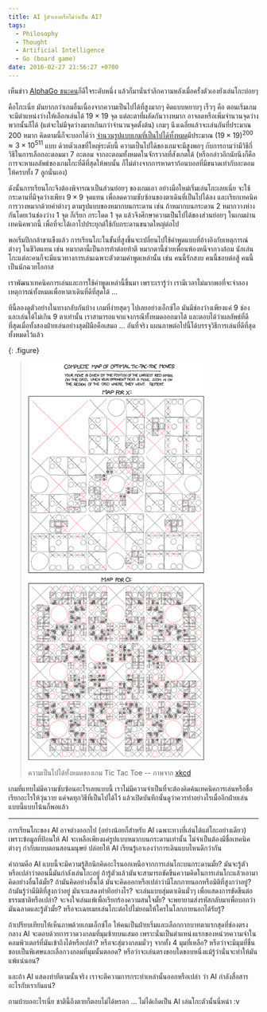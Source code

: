 ```yaml
---
title: AI รู้ตัวเองหรือไม่ว่าเป็น AI?
tags:
  - Philosophy
  - Thought
  - Artificial Intelligence
  - Go (board game)
date: 2016-02-27 21:56:27 +0700
---
```


เห็นข่าว [AlphaGo ชนะคน][]ก็ดีใจระดับหนึ่ง แล้วก็มานั่นรำลึกความหลังเมื่อครั้งตัวเองยังเล่นโกะบ่อยๆ

คือโกะเนี่ย มันยากกว่าเกมอื่นเนื่องจากความเป็นไปได้ที่สูงมากๆ คิดแบบหยาบๆ เร็วๆ คือ ตอนเริ่มเกมจะมีตำแหน่งว่างให้เลือกเล่นได้ $19\times19$ จุด แต่ละตาที่ผลัดกันวางหมาก อาจลดหรือเพิ่มจำนวนจุดว่างพวกนั้นก็ได้ (แต่จะไม่มีจุดว่างมากเกินกว่าจำนวนจุดตั้งต้น) เกมๆ นึงเฉลี่ยแล้วจะเล่นกันที่ประมาณ 200 หมาก คิดตามนี้ก็จะบอกได้ว่า [จำนวนรูปแบบเกมที่เป็นไปได้ทั้งหมด][go game possibilities]มีประมาณ $(19\times19)^{200} \approx 3\times10^{511}$ แบบ ด้วยตัวเลขที่ใหญ่ระดับนี้ ความเป็นไปได้ของเกมจะมีสูงพอๆ กับการถามว่ามีวิธีกี่วิธีในการเลือกอะตอมมา 7 อะตอม จากอะตอมทั้งหมดในจักรวาลที่สังเกตได้ (หรือกล่าวอีกนัยนึงก็คือ การจะหาผลลัพธ์ของเกมโกะที่ดีที่สุดให้พบนั้น ก็ไม่ต่างจากการหาดราก้อนบอลที่มีขนาดเท่ากับอะตอมให้ครบทั้ง 7 ลูกนั่นเอง)

ดังนั้นการเรียนโกะจึงต้องพิจารณาเป็นส่วนย่อยๆ ของเกมเอา อย่างมือใหม่เริ่มเล่นโกะเลยเนี่ย จะใช้กระดานที่มีจุดว่างเพียง $9\times9$ จุดแทน เพื่อลดความซับซ้อนของตาเดินที่เป็นไปได้ลง และเรียกเทคนิคการวางหมากด้วยคำต่างๆ ตามรูปแบบของหมากบนกระดาน เช่น ถ้าหมากบนกระดาน 2 หมากวางห่างกันโดยเว้นช่องว่าง 1 จุด ก็เรียก กระโดด 1 จุด แล้วจึงศึกษาความเป็นไปได้ของส่วนย่อยๆ ในเกมผ่านเทคนิคพวกนี้ เพื่อที่จะได้เอาไปประยุกต์ใช้กับกระดานขนาดใหญ่ต่อไป

พอเริ่มปีกกล้าขาแข็งแล้ว การเรียนโกะในขั้นที่สูงขึ้นจะเปลี่ยนไปใช้คำพูดแบบที่อ้างอิงกับเหตุการณ์ต่างๆ ในชีวิตแทน เช่น หมากตานี้เป็นการท้าต่อยท้าตี หมากตานี้ช่วยเพื่อนพ้องหนีจากวงล้อม นักเล่นโกะแต่ละคนก็จะมีแนวทางการเล่นเฉพาะตัวตามคำพูดเหล่านั้น เช่น คนนี้รักสงบ คนนี้ชอบต่อสู้ คนนี้เป็นนักฉวยโอกาส

เราพัฒนาเทคนิคการเล่นและการใช้คำพูดเหล่านี้ขึ้นมา เพราะเรารู้ว่า เรามีเวลาไม่มากพอที่จะจำลองเหตุการณ์ทั้งหมดเพื่อหาตาเดินที่ดีที่สุดได้ ...

ทีนี้ลองดูตัวอย่างในทางกลับกันบ้าง เกมที่ง่ายสุดๆ ไปเลยอย่างเอ็กซ์โอ มันมีช่องว่างเพียงแค่ 9 ช่องและเล่นได้ไม่เกิน 9 ตาเท่านั้น เราสามารถแจกแจงกรณีทั้งหมดออกมาได้ และตอบได้ว่าผลลัพธ์ที่ดีที่สุดเมื่อทั้งสองฝ่ายเล่นอย่างสุดฝีมือคือเสมอ ... อันที่จริง แผนภาพต่อไปนี้ได้บรรจุวิธีการเล่นที่ดีที่สุดทั้งหมดไว้แล้ว

{: .figure}
> ![](/images/random/xkcd-832-tic-tac-toe.png)
>
> ความเป็นไปได้ทั้งหมดของเกม Tic Tac Toe -- ภาพจาก [xkcd][xkcd 832]

เกมที่แทบไม่มีความซับซ้อนอะไรเลยแบบนี้ เราไม่มีความจำเป็นที่จะต้องคิดค้นเทคนิคการเล่นหรือชื่อเรียกอะไรให้วุ่นวาย แค่จดทุกวิธีที่เป็นไปได้ไว้ แล้วเปิดบันทึกนั้นดูว่าควรทำอย่างไรเมื่ออีกฝ่ายเล่นแบบนี้แบบโน้นก็พอแล้ว

---

การเรียนโกะของ AI อาจต่างออกไป (อย่างน้อยก็สำหรับ AI เฉพาะทางที่เล่นได้แต่โกะอย่างเดียว) เพราะข้อมูลที่ป้อนให้ AI จะเหลือเพียงแค่รูปแบบหมากบนกระดานเท่านั้น ไม่จำเป็นต้องมีชื่อเทคนิคต่างๆ กำกับแบบตอนสอนมนุษย์ ปล่อยให้ AI เรียนรู้เอาเองว่าการเดินแบบไหนดีกว่ากัน

คำถามคือ AI แบบนี้จะมีความรู้สึกนึกคิดอะไรนอกเหนือจากการเล่นโกะบนกระดานมั้ย? มันจะรู้ตัวหรือเปล่าว่าตอนนี้มันกำลังเล่นโกะอยู่ ถ้ารู้ตัวแล้วมันจะสามารถขัดขืนความคิดในการเล่นโกะแล้วเอามาคิดอย่างอื่นได้มั้ย? ถ้ามันคิดอย่างอื่นได้ มันจะคิดออกหรือเปล่าว่ามีโลกภายนอกหรือมิติที่สูงกว่าอยู่? ถ้ามันรู้ว่ามีมิติที่สูงกว่าอยู่ มันจะแสดงท่าทีอย่างไร? จะเล่นแบบสุ่มตาเดินมั่วๆ เพื่อแสดงการขัดขืนต่อธรรมชาติหรือเปล่า? จะจงใจเล่นแพ้เพื่อเรียกร้องความสนใจมั้ย? จะพยายามส่งรหัสกลับมาเพื่อบอกว่ามันฉลาดและรู้ตัวมั้ย? หรือจะเฉยเมยเล่นโกะต่อไปไม่ยอมให้ใครในโลกภายนอกได้รับรู้?

ถ้าเปรียบเทียบให้เห็นภาพด้วยเกมเอ็กซ์โอ ให้คนเป็นฝ่ายเริ่มและเลือกกากบาทตาแรกสุดที่ช่องตรงกลาง AI จะตอบด้วยการวาดวงกลมที่มุมซ้ายบนเสมอ เพราะนั่นเป็นตำแหน่งแรกของหน่วยความจำในคอมพิวเตอร์ที่มันเข้าถึงได้หรือเปล่า? หรือจะสุ่มวงกลมมั่วๆ จากทั้ง 4 มุมที่เหลือ? หรือว่าจะมีมุมที่ชื่นชอบเป็นพิเศษและเลือกวงกลมที่มุมนั้นตลอด? หรือว่าจะเล่นตรงขอบใดขอบหนึ่งแม้รู้ว่านั่นจะทำให้มันแพ้แน่นอน?

และถ้า AI แสดงท่าทีตามนั้นจริง เราจะตีความการกระทำเหล่านั้นออกหรือเปล่า ว่า AI กำลังสื่อสารอะไรกับเรากันแน่?

ถามบ้าบออะไรเนี่ย ชาตินี้ถึงตายก็ตอบไม่ได้หรอก ... ไม่ได้เกิดเป็น AI เล่นโกะตัวนั้นนี่หน่า :v


[AlphaGo ชนะคน]: //www.blognone.com/node/77188
[go game possibilities]: //en.wikipedia.org/wiki/Go_and_mathematics
[xkcd 832]: //xkcd.com/832/
